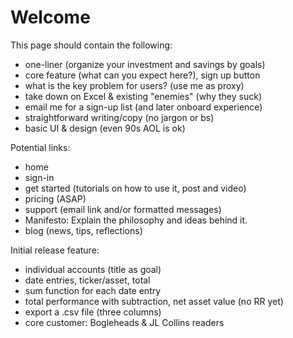 # Welcome

This page should contain the following:
* one-liner (organize your investment and savings by goals)
* core feature (what can you expect here?), sign up button
* what is the key problem for users? (use me as proxy)
* take down on Excel & existing "enemies" (why they suck)
* email me for a sign-up list (and later onboard experience)
* straightforward writing/copy (no jargon or bs)
* basic UI & design (even 90s AOL is ok)


Potential links:
* home
* sign-in
* get started (tutorials on how to use it, post and video)
* pricing (ASAP)
* support (email link and/or formatted messages)
* Manifesto: Explain the philosophy and ideas behind it.
* blog (news, tips, reflections)

Initial release feature:
* individual accounts (title as goal)
* date entries, ticker/asset, total
* sum function for each date entry
* total performance with subtraction, net asset value (no RR yet)
* export a .csv file (three columns)
* core customer: Bogleheads & JL Collins readers

